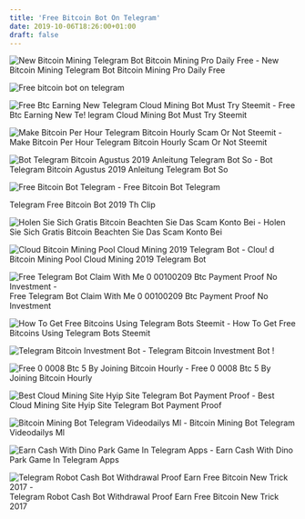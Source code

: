 ```yaml
---
title: 'Free Bitcoin Bot On Telegram'
date: 2019-10-06T18:26:00+01:00
draft: false
---
```


![New Bitcoin Mining Telegram Bot Bitcoin Mining Pro Daily Free - ](https://i.ytimg.com/vi/Dpjr9lBV5IQ/hqdefault.jpg "New Bitcoin Mining Telegram Bot Bitcoin Mining Pro Daily Free | Free bitcoin bot on telegram") New Bitcoin Mining Telegram Bot Bitcoin Mining Pro Daily Free

![Free bitcoin bot on telegram](https://2.bp.blogspot.com/-ZZ_lnsuaIwM/WBA2jhIhz7I/AAAAAAAAC4s/W0UpPvEQtqEOo3Iltu_EToHHU5Ixx5nFgCEw/s1600/telegram%2Bbot%2B2a.png "Free bitcoin bot on telegram") 

![Free Btc Earning New Telegram Cloud Mining Bot Must Try Steemit - ](https://steemitimages.com/640x0/https://cdn.steemitimages.com/DQmcoPmZQe9nBA39J8oqsuhZzHYnLfuaNAVTxMkKEmtEADa/222.jpg "Free Btc Earning New Telegram Cloud Mining Bot Must Try Steemit | Free bitcoin bot on telegram") Free Btc Earning New Te! legram Cloud Mining Bot Must Try Steemit

![Make Bitcoin Per Hour Telegram Bitcoin Hourly Scam Or Not Steemit - ](https://steemitimages.com/640x0/https://img.esteem.ws/s9osxto4j4.jpg "Make Bitcoin Per Hour Telegram Bitcoin Hourly Scam Or Not Steemit | Free bitcoin bot on telegram") Make Bitcoin Per Hour Telegram Bitcoin Hourly Scam Or Not Steemit

![Bot Telegram Bitcoin Agustus 2019 Anleitung Telegram Bot So - ](http://dfcaircraft.de/img/e0b19bf8941c49f10f8034579079814b.jpg "Bot Telegram Bitcoin Agustus 2019 Anleitung Telegram Bot So | Free bitcoin bot on telegram") Bot Telegram Bitcoin Agustus 2019 Anleitung Telegram Bot So

![Free Bitcoin Bot Telegram - ](https://i.ytimg.com/vi/LBjiG5hEPVw/hqdefault.jpg "Free Bitcoin Bot Telegram | Free bitcoin bot on telegram!   ") Free Bitcoin Bot Telegram

Telegram Free Bitcoin Bot 2019 Th Clip

![Holen Sie Sich Gratis Bitcoin Beachten Sie Das Scam Konto Bei - ](https://de.gizblog.it/wp-content/uploads/2019/05/bot-telegram-scam.jpg "Holen Sie Sich Gratis Bitcoin Beachten Sie Das Scam Konto Bei | Free bitcoin bot on telegram") Holen Sie Sich Gratis Bitcoin Beachten Sie Das Scam Konto Bei

![Cloud Bitcoin Mining Pool Cloud Mining 2019 Telegram Bot - ](https://upcrypto.org/wp-content/uploads/2019/04/scam-withdraw-0-0005-btc-cloud-mining-bitcoin-comining-farm-bot-telegram-legit.jpg "Cloud Bitcoin Mining Pool Cloud Mining 2019 Telegram Bot | Free bitcoin bot on telegram") Clou! d Bitcoin Mining Pool Cloud Mining 2019 Telegram Bot

![Free Telegram Bot Claim With Me 0 00100209 Btc Payment Proof No Investment - ](https://i.ytimg.com/vi/aSODWF9aA-0/maxresdefault.jpg "Free Telegram Bot Claim With Me 0 00100209 Btc Payment Proof No Investment | Free bitcoin bot on telegram") Free Telegram Bot Claim With Me 0 00100209 Btc Payment Proof No Investment

![How To Get Free Bitcoins Using Telegram Bots Steemit - ](https://steemitimages.com/DQmNWaynpnn6WUazGHUD2vvNSNYAYWvuGhAnHgJzBqkTLoy/image.png "How To Get Free Bitcoins Using Telegram Bots Steemit | Free bitcoin bot on telegram") How To Get Free Bitcoins Using Telegram Bots Steemit

![Telegram Bitcoin Investment Bot - ](http://hyipshop.com/telbot/telegrambitbot5.jpg "Telegram Bitcoin Investment B!   ot | Free bitcoin bot on telegram") Telegram Bitcoin Investment Bot !

![Free 0 0008 Btc 5 By Joining Bitcoin Hourly - ](https://ipfs.busy.org/ipfs/QmbjcaJHmcBNsdzaENvz65HwyJnhgHSa3rG69b4EVFfb4e "Free 0 0008 Btc 5 By Joining Bitcoin Hourly | Free bitcoin bot on telegram") Free 0 0008 Btc 5 By Joining Bitcoin Hourly

![Best Cloud Mining Site Hyip Site Telegram Bot Payment Proof - ](http://i67.tinypic.com/2wnmpme.jpg "Best Cloud Mining Site Hyip Site Telegram Bot Payment Proof | Free bitcoin bot on telegram") Best Cloud Mining Site Hyip Site Telegram Bot Payment Proof

![Bitcoin Mining Bot Telegram Videodailys Ml - ](http://bitcoinschannel.com/wp-content/uploads/2016/08/FBPOST-825x510-1-300x185.jpg "Bitcoin Mining Bot Telegram Videodailys Ml | Free bitcoin bot on telegram") Bitcoin Mining Bot Telegram Videodailys Ml

![Earn Cash With Dino Park Game In Telegram Apps - ](http://1.bp.blogspot.com/-hWPyrSgCqWg/WYB6Tv2QDII/AAAAAAAABjw/ffqLzuGOG6AkBy5Lj1wA2cCDALRgAIOZACK4BGAYYCw/s1600/dinostart.jpg "Earn Cash With Dino Park Game In Telegram Apps | Free bitcoin bot on telegram") Earn Cash With Dino Park Game In Telegram Apps

![Telegram Robot Cash Bot Withdrawal Proof Earn Free Bitcoin New Trick 2017 - ](https://i.ytimg.com/vi/cLMIcVJybSs/maxresdefault.jpg "Telegram Robot Cash Bot Withdrawal Proof Earn Free Bitcoin New Trick 2017 | Free bitcoin bot on telegram") Telegram Robot Cash Bot Withdrawal Proof Earn Free Bitcoin New Trick 2017